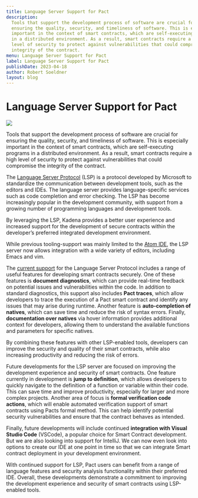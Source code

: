 ```yaml
---
title: Language Server Support for Pact
description:
  Tools that support the development process of software are crucial for
  ensuring the quality, security, and timeliness of software. This is especially
  important in the context of smart contracts, which are self-executing programs
  in a distributed environment. As a result, smart contracts require a high
  level of security to protect against vulnerabilities that could compromise the
  integrity of the contract.
menu: Language Server Support for Pact
label: Language Server Support for Pact
publishDate: 2023-04-18
author: Robert Soeldner
layout: blog
---
```


# Language Server Support for Pact

![](/assets/blog/1_NzViJSe3eJ45qJfeqLh1Lw.webp)

Tools that support the development process of software are crucial for ensuring
the quality, security, and timeliness of software. This is especially important
in the context of smart contracts, which are self-executing programs in a
distributed environment. As a result, smart contracts require a high level of
security to protect against vulnerabilities that could compromise the integrity
of the contract.

The
[Language Server Protocol](https://microsoft.github.io/language-server-protocol/)
(LSP) is a protocol developed by Microsoft to standardize the communication
between development tools, such as the editors and IDEs. The language server
provides language-specific services such as code completion and error checking.
The LSP has become increasingly popular in the development community, with
support from a growing number of programming languages and development tools.

By leveraging the LSP, Kadena provides a better user experience and increased
support for the development of secure contracts within the developer’s preferred
integrated development environment.

While previous tooling-support was mainly limited to the
[Atom IDE](https://github.com/kadena-io/pact-atom/), the LSP server now allows
integration with a wide variety of editors, including Emacs and vim.

The [current support](https://github.com/kadena-io/pact-lsp) for the Language
Server Protocol includes a range of useful features for developing smart
contracts securely. One of these features is **document diagnostics**, which can
provide real-time feedback on potential issues and vulnerabilities within the
code. In addition to standard diagnostics, this support also includes **Pact
traces**, which allow developers to trace the execution of a Pact smart contract
and identify any issues that may arise during runtime. Another feature is
**auto-completion of natives**, which can save time and reduce the risk of
syntax errors. Finally, **documentation over natives** via hover information
provides additional context for developers, allowing them to understand the
available functions and parameters for specific natives.

By combining these features with other LSP-enabled tools, developers can improve
the security and quality of their smart contracts, while also increasing
productivity and reducing the risk of errors.

Future developments for the LSP server are focused on improving the development
experience and security of smart contracts. One feature currently in development
is **jump to definition**, which allows developers to quickly navigate to the
definition of a function or variable within their code. This can save time and
improve productivity, especially for larger and more complex projects. Another
area of focus is **formal verification code actions**, which will enable
automated verification support of smart contracts using Pacts formal method.
This can help identify potential security vulnerabilities and ensure that the
contract behaves as intended.

Finally, future developments will include continued **integration with Visual
Studio Code** (VSCode), a popular choice for Smart Contract development. But we
are also looking into support for IntelliJ. We can now even look into options to
create our IDE at one point in time so that we can integrate Smart contract
deployment in your development environment.

With continued support for LSP, Pact users can benefit from a range of language
features and security analysis functionality within their preferred IDE.
Overall, these developments demonstrate a commitment to improving the
development experience and security of smart contracts using LSP-enabled tools.
